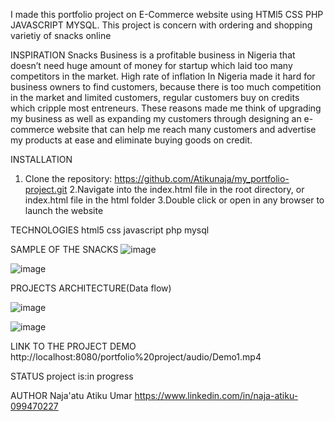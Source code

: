 I made this portfolio project on E-Commerce website using HTMl5 CSS PHP JAVASCRIPT MYSQL. This project is concern with ordering and shopping varietiy of snacks online

INSPIRATION
Snacks Business is a profitable business in Nigeria that doesn’t need huge amount of money for startup which laid too many competitors in the market. High rate of inflation In Nigeria made it hard for business owners to find customers, because there is too much competition in the market and limited customers, regular customers buy on credits which cripple most entreneurs.
	These reasons made me think of upgrading my business as well as expanding my customers through designing an e-commerce website that can help me reach many customers and advertise my products at ease and eliminate buying goods on credit.

INSTALLATION
1. Clone the repository: https://github.com/Atikunaja/my_portfolio-project.git
2.Navigate into the index.html file in the root directory, or index.html file in the html folder
3.Double click or open in any browser to launch the website

TECHNOLOGIES
html5
css
javascript
php
mysql

SAMPLE OF THE SNACKS
![image](https://github.com/user-attachments/assets/66b66727-3333-4f55-a5fc-f7234d9f0741)


![image](https://github.com/user-attachments/assets/2b702643-daf7-4518-85c6-4c063ed38dd4)

PROJECTS ARCHITECTURE(Data flow)

![image](https://github.com/user-attachments/assets/e9849ff7-8ebe-42fc-a77c-d0231ca69157)


![image](https://github.com/user-attachments/assets/f2ccc617-0e4f-4636-9574-f9cf1386d0e6)



LINK TO THE PROJECT DEMO
http://localhost:8080/portfolio%20project/audio/Demo1.mp4

STATUS
project is:in progress

AUTHOR
Naja'atu Atiku Umar
https://www.linkedin.com/in/naja-atiku-099470227
